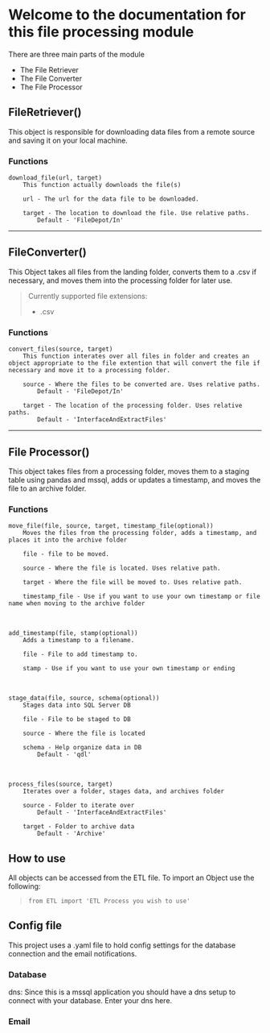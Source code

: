 # Welcome to the documentation for this file processing module

There are three main parts of the module

* The File Retriever
* The File Converter
* The File Processor


## FileRetriever()


This object is responsible for downloading data files from a remote source and saving it on your local machine.

### Functions

    download_file(url, target)
        This function actually downloads the file(s)

        url - The url for the data file to be downloaded.

        target - The location to download the file. Use relative paths.
            Default - 'FileDepot/In'
    

***
## FileConverter()


  This Object takes all files from the landing folder, converts them to a .csv if necessary, and moves them into the processing folder for later use.

> Currently supported file extensions:
> * .csv  

### Functions

    convert_files(source, target)
        This function interates over all files in folder and creates an object appropriate to the file extention that will convert the file if necessary and move it to a processing folder.

        source - Where the files to be converted are. Uses relative paths.
            Default - 'FileDepot/In'

        target - The location of the processing folder. Uses relative paths.
            Default - 'InterfaceAndExtractFiles'

***
## File Processor()

This object takes files from a processing folder, moves them to a staging table using pandas and mssql, adds or updates a timestamp, and moves the file to an archive folder.

### Functions

    move_file(file, source, target, timestamp_file(optional))
        Moves the files from the processing folder, adds a timestamp, and places it into the archive folder

        file - file to be moved.

        source - Where the file is located. Uses relative path.

        target - Where the file will be moved to. Uses relative path.

        timestamp_file - Use if you want to use your own timestamp or file name when moving to the archive folder
</br>

    add_timestamp(file, stamp(optional))
        Adds a timestamp to a filename.

        file - File to add timestamp to.

        stamp - Use if you want to use your own timestamp or ending
</br>

    stage_data(file, source, schema(optional))
        Stages data into SQL Server DB

        file - File to be staged to DB

        source - Where the file is located

        schema - Help organize data in DB
            Default - 'qdl'
</br>

    process_files(source, target)
        Iterates over a folder, stages data, and archives folder

        source - Folder to iterate over
            Default - 'InterfaceAndExtractFiles'

        target - Folder to archive data
            Default - 'Archive'



## How to use

All objects can be accessed from the ETL file. To import an Object use the following:  
>`from ETL import 'ETL Process you wish to use'`

## Config file

This project uses a .yaml file to hold config settings for the database connection and the email notifications.

### Database

dns: Since this is a mssql application you should have a dns setup to connect with your database. Enter your dns here.

### Email




